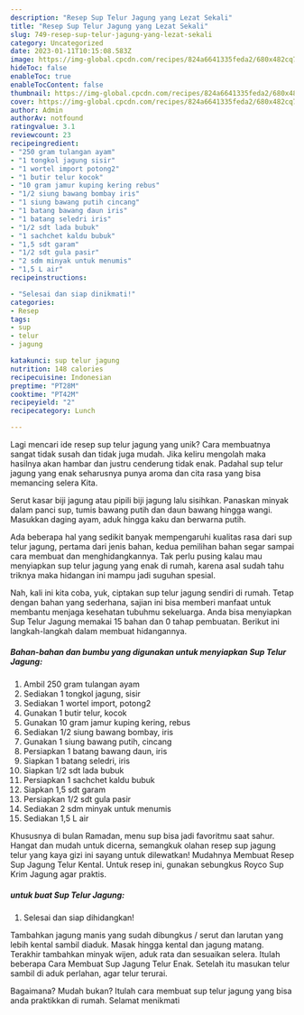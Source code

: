 ```yaml
---
description: "Resep Sup Telur Jagung yang Lezat Sekali"
title: "Resep Sup Telur Jagung yang Lezat Sekali"
slug: 749-resep-sup-telur-jagung-yang-lezat-sekali
category: Uncategorized
date: 2023-01-11T10:15:08.583Z
image: https://img-global.cpcdn.com/recipes/824a6641335feda2/680x482cq70/sup-telur-jagung-foto-resep-utama.jpg
hideToc: false
enableToc: true
enableTocContent: false
thumbnail: https://img-global.cpcdn.com/recipes/824a6641335feda2/680x482cq70/sup-telur-jagung-foto-resep-utama.jpg
cover: https://img-global.cpcdn.com/recipes/824a6641335feda2/680x482cq70/sup-telur-jagung-foto-resep-utama.jpg
author: Admin
authorAv: notfound
ratingvalue: 3.1
reviewcount: 23
recipeingredient:
- "250 gram tulangan ayam"
- "1 tongkol jagung sisir"
- "1 wortel import potong2"
- "1 butir telur kocok"
- "10 gram jamur kuping kering rebus"
- "1/2 siung bawang bombay iris"
- "1 siung bawang putih cincang"
- "1 batang bawang daun iris"
- "1 batang seledri iris"
- "1/2 sdt lada bubuk"
- "1 sachchet kaldu bubuk"
- "1,5 sdt garam"
- "1/2 sdt gula pasir"
- "2 sdm minyak untuk menumis"
- "1,5 L air"
recipeinstructions:

- "Selesai dan siap dinikmati!"
categories:
- Resep
tags:
- sup
- telur
- jagung

katakunci: sup telur jagung 
nutrition: 148 calories
recipecuisine: Indonesian
preptime: "PT28M"
cooktime: "PT42M"
recipeyield: "2"
recipecategory: Lunch

---
```





Lagi mencari ide resep sup telur jagung yang unik? Cara membuatnya sangat tidak susah dan tidak juga mudah. Jika keliru mengolah maka hasilnya akan hambar dan justru cenderung tidak enak. Padahal sup telur jagung yang enak seharusnya punya aroma dan cita rasa yang bisa memancing selera Kita.





Serut kasar biji jagung atau pipili biji jagung lalu sisihkan. Panaskan minyak dalam panci sup, tumis bawang putih dan daun bawang hingga wangi. Masukkan daging ayam, aduk hingga kaku dan berwarna putih.

Ada beberapa hal yang sedikit banyak mempengaruhi kualitas rasa dari sup telur jagung, pertama dari jenis bahan, kedua pemilihan bahan segar sampai cara membuat dan menghidangkannya. Tak perlu pusing kalau mau menyiapkan sup telur jagung yang enak di rumah, karena asal sudah tahu triknya maka hidangan ini mampu jadi suguhan spesial.






Nah, kali ini kita coba, yuk, ciptakan sup telur jagung sendiri di rumah. Tetap dengan bahan yang sederhana, sajian ini bisa memberi manfaat untuk membantu menjaga kesehatan tubuhmu sekeluarga. Anda bisa menyiapkan Sup Telur Jagung memakai 15 bahan dan 0 tahap pembuatan. Berikut ini langkah-langkah dalam membuat hidangannya.

<!--inarticleads1-->

##### Bahan-bahan dan bumbu yang digunakan untuk menyiapkan Sup Telur Jagung:

1. Ambil 250 gram tulangan ayam
1. Sediakan 1 tongkol jagung, sisir
1. Sediakan 1 wortel import, potong2
1. Gunakan 1 butir telur, kocok
1. Gunakan 10 gram jamur kuping kering, rebus
1. Sediakan 1/2 siung bawang bombay, iris
1. Gunakan 1 siung bawang putih, cincang
1. Persiapkan 1 batang bawang daun, iris
1. Siapkan 1 batang seledri, iris
1. Siapkan 1/2 sdt lada bubuk
1. Persiapkan 1 sachchet kaldu bubuk
1. Siapkan 1,5 sdt garam
1. Persiapkan 1/2 sdt gula pasir
1. Sediakan 2 sdm minyak untuk menumis
1. Sediakan 1,5 L air


Khususnya di bulan Ramadan, menu sup bisa jadi favoritmu saat sahur. Hangat dan mudah untuk dicerna, semangkuk olahan resep sup jagung telur yang kaya gizi ini sayang untuk dilewatkan! Mudahnya Membuat Resep Sup Jagung Telur Kental. Untuk resep ini, gunakan sebungkus Royco Sup Krim Jagung agar praktis. 

<!--inarticleads2-->

#####  untuk buat Sup Telur Jagung:


1. Selesai dan siap dihidangkan!

Tambahkan jagung manis yang sudah dibungkus / serut dan larutan yang lebih kental sambil diaduk. Masak hingga kental dan jagung matang. Terakhir tambahkan minyak wijen, aduk rata dan sesuaikan selera. Itulah beberapa Cara Membuat Sup Jagung Telur Enak. Setelah itu masukan telur sambil di aduk perlahan, agar telur terurai. 

Bagaimana? Mudah bukan? Itulah cara membuat sup telur jagung yang bisa anda praktikkan di rumah. Selamat menikmati
